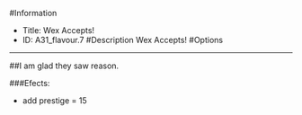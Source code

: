 #Information
 - Title: Wex Accepts!
 - ID: A31_flavour.7
#Description
Wex Accepts!
#Options

___
##I am glad they saw reason.

###Efects:<ul><li>add prestige = 15</li></ul>
